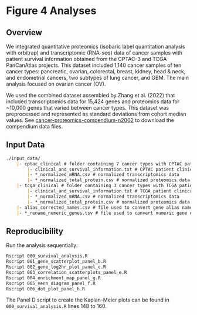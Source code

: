 # Figure 4 Analyses

## Overview

We integrated quantitative proteomics (isobaric label quantitation analysis with orbitrap) and transcriptomic (RNA-seq) data of cancer samples with patient survival information obtained 
from the CPTAC-3 and TCGA PanCanAtlas projects. This dataset included 1,140 cancer samples of ten cancer types: pancreatic, ovarian, colorectal, breast, kidney, head & neck, and endometrial cancers, two subtypes of lung cancer, and GBM. The main analysis focused on ovarian cancer (OV).

We used the combined dataset assembled by Zhang et al. (2022) that included transcriptomics data for 15,424 genes and proteomics data for ~10,000 genes that varied between cancer types. This dataset was preprocessed and represented as standard deviations from cohort median values. See [cancer-proteomics-compendium-n2002](https://github.com/chadcreighton/cancer-proteomics-compendium-n2002) to download the compendium data files.

## Input Data

``` markdown
./input_data/
    |- cptac_clinical # folder containing 7 cancer types with CPTAC patient ids
        |- clinical_and_survival_information.txt # CPTAC patient clinical and survival data
        |- *_normalized_mRNA.csv # normalized transcriptomics data
        |- *_normalized_total_protein.csv # normalized proteomics data
    |- tcga_clinical # folder containing 3 cancer types with TCGA patient ids
        |- clinical_and_survival_information.txt # TCGA patient clinical and survival data
        |- *_normalized_mRNA.csv # normalized transcriptomics data
        |- *_normalized_total_protein.csv # normalized proteomics data
    |- alias_corrected_names.csv # file used to convert gene alias names to full official names
    |- *_rename_numeric_genes.tsv # file used to convert numeric gene names to their full official names
```

## Reproducibility

Run the analysis sequentially:

``` bash
Rscript 000_survival_analysis.R
Rscript 001_gene_scatterplot_panel_b.R
Rscript 002_gene_log2hr_plot_panel_c.R
Rscript 003_correlation_scatterplots_panel_e.R
Rscript 004_enrichment_map_panel_g.R
Rscript 005_venn_diagram_panel_f.R
Rscript 006_dot_plot_panel_h.R
```

The Panel D script to create the Kaplan-Meier plots can be found in `000_survival_analysis.R` lines 148 to 160.